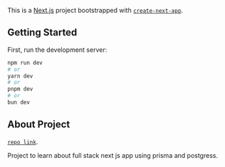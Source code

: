 This is a [Next.js](https://nextjs.org) project bootstrapped with [`create-next-app`](https://nextjs.org/docs/app/api-reference/cli/create-next-app).

## Getting Started

First, run the development server:

```bash
npm run dev
# or
yarn dev
# or
pnpm dev
# or
bun dev
```

## About Project 

[`repo link`](https://github.com/wajahatfaryadali/next-js-social-media-app).

Project to learn about full stack next js app using prisma and postgress.
